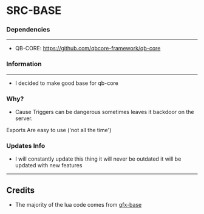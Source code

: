 # SRC-BASE

### Dependencies
***
- QB-CORE: https://github.com/qbcore-framework/qb-core
### Information
***
- I decided to make good base for qb-core

### Why?
- Cause Triggers can be dangerous sometimes leaves it backdoor on the server.

Exports Are easy to use ('not all the time')

### Updates Info

 - I will constantly update this thing it will never be outdated it will be updated with new features

***


## Credits
- The majority of the lua code comes from [gfx-base](https://github.com/fizzfau/gfx-base)
